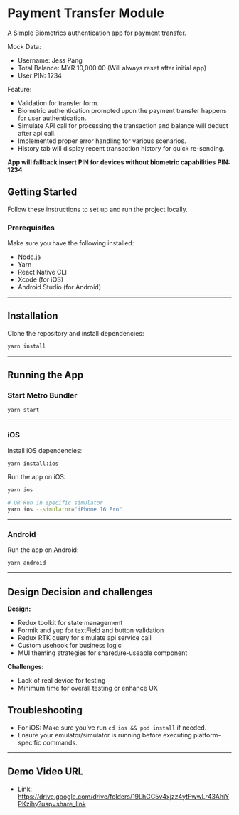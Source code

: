 # Payment Transfer Module

A Simple Biometrics authentication app for payment transfer.

Mock Data:
- Username: Jess Pang
- Total Balance: MYR 10,000.00 (Will always reset after initial app)
- User PIN: 1234

Feature:
- Validation for transfer form.
- Biometric authentication prompted upon the payment transfer happens for user authentication.
- Simulate API call for processing the transaction and balance will deduct after api call.
- Implemented proper error handling for various scenarios.
- History tab will display recent transaction history for quick re-sending.

**App will fallback insert PIN for devices without biometric capabilities**
                                **PIN: 1234**

## Getting Started

Follow these instructions to set up and run the project locally.

### Prerequisites

Make sure you have the following installed:

- Node.js
- Yarn
- React Native CLI
- Xcode (for iOS)
- Android Studio (for Android)

---

## Installation

Clone the repository and install dependencies:

```bash
yarn install
```

---

## Running the App

### Start Metro Bundler

```bash
yarn start
```

---

### iOS

Install iOS dependencies:

```bash
yarn install:ios
```

Run the app on iOS:

```bash
yarn ios

# OR Run in specific simulator
yarn ios --simulator="iPhone 16 Pro"
```

---

### Android

Run the app on Android:

```bash
yarn android
```

---

## Design Decision and challenges

**Design:**
- Redux toolkit for state management
- Formik and yup for textField and button validation
- Redux RTK query for simulate api service call
- Custom usehook for business logic
- MUI theming strategies for shared/re-useable component

**Challenges:**
- Lack of real device for testing
- Minimum time for overall testing or enhance UX


## Troubleshooting

- For iOS: Make sure you’ve run `cd ios && pod install` if needed.
- Ensure your emulator/simulator is running before executing platform-specific commands.

---

## Demo Video URL

-  Link: https://drive.google.com/drive/folders/19LhGG5v4xjzz4ytFwwLr43AhiYPKzihy?usp=share_link